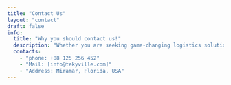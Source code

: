 ```yaml
---
title: "Contact Us"
layout: "contact"
draft: false
info:
  title: "Why you should contact us!"
  description: "Whether you are seeking game-changing logistics solutions or AI-driven mentorship, Tekyville is your partner in progress."
  contacts:
    - "phone: +88 125 256 452"
    - "Mail: [info@tekyville.com]"
    - "Address: Miramar, Florida, USA"
---
```


